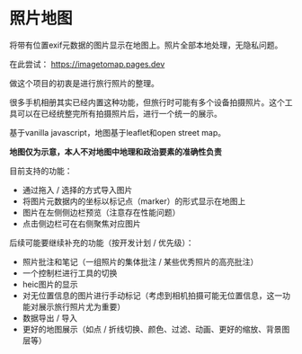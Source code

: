 # 照片地图

将带有位置exif元数据的图片显示在地图上。照片全部本地处理，无隐私问题。

在此尝试： https://imagetomap.pages.dev

做这个项目的初衷是进行旅行照片的整理。

很多手机相册其实已经内置这种功能，但旅行时可能有多个设备拍摄照片。这个工具可以在已经统整完所有拍摄照片后，进行一个统一的展示。

基于vanilla javascript，地图基于leaflet和open street map。

**地图仅为示意，本人不对地图中地理和政治要素的准确性负责**

目前支持的功能：

- 通过拖入 / 选择的方式导入图片
- 将图片元数据内的坐标以标记点（marker）的形式显示在地图上
- 图片在左侧侧边栏预览（注意存在性能问题）
- 点击侧边栏可在右侧聚焦对应图片

后续可能要继续补充的功能（按开发计划 / 优先级）：

- 照片批注和笔记（一组照片的集体批注 / 某些优秀照片的高亮批注）
- 一个控制栏进行工具的切换
- heic图片的显示
- 对无位置信息的图片进行手动标记（考虑到相机拍摄可能无位置信息，这一功能对展示旅行照片尤为重要）
- 数据导出 / 导入
- 更好的地图展示（如点 / 折线切换、颜色、过滤、动画、更好的缩放、背景图层等）

